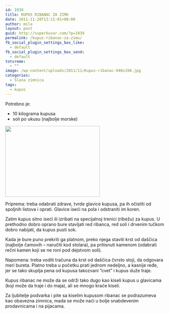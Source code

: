 ```yaml
---
id: 1939
title: KUPUS RIBANAC ZA ZIMU
date: 2011-11-28T13:11:01+00:00
author: mila
layout: post
guid: http://superkuvar.com/?p=1939
permalink: /kupus-ribanac-za-zimu/
fb_social_plugin_settings_box_like:
  - default
fb_social_plugin_settings_box_send:
  - default
totvreme:
  - ""
image: /wp-content/uploads/2011/11/Kupus-ribanac-940x198.jpg
categories:
  - Slana zimnica
tags:
  - kupus
---
```

Potrebno je:

  * 10 kilograma kupusa
  * soli po ukusu (najbolje morske)

<img class="alignnone size-medium wp-image-4594" title="Kupus ribanac" src="//superkuvar.com/wp-content/uploads/2011/11/Kupus-ribanac-300x225.jpg" alt="" width="300" height="225" /> 

Priprema: treba odabrati zdrave, tvrde glavice kupusa, pa ih očistiti od spoljnih listova i oprati. Glavice iseći na pola i odstraniti im koren.

Zatim kupus sitno iseći ili izribati na specijalnoj trenici (ribežu) za kupus. U prethodno dobro oprano bure stavljati red ribanca, red soli i drvenim tučkom dobro nabijati, da kupus pusti sok.

Kada je bure puno prekriti ga platnom, preko njega staviti krst od daščica (najbolje čamovih – naručiti kod stolara), pa pritisnuti kamenom (odabrati rečni kamen koji se ne roni pod dejstvom soli).

Napomena: treba voditi tračuna da krst od daščica čvrsto stoji, da odgovara meri bureta. Platno treba u početku prati jednom nedeljno, a kasnije ređe, jer se tako skuplja pena od kupusa takozvani &#8221;cvet&#8221; i kupus duže traje.

Kupus ribanac ne može da se održi tako dugo kao kiseli kupus u glavicama (koji može da traje i do maja), ali se mnogo kraće kiseli.

Za ljubitelje podvarka i pite sa kiselim kupusom ribanac se podrazumeva kao obavezna zimnica, mada se može naći u bolje snabdevenim prodavnicama i na pijacama.